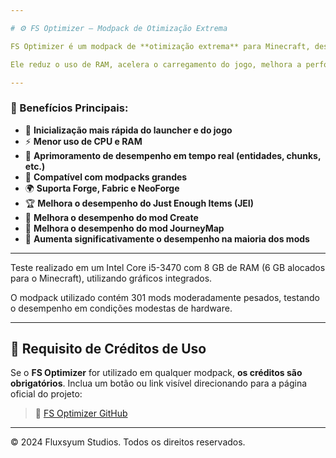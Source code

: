 ```yaml
---

# ⚙️ FS Optimizer – Modpack de Otimização Extrema

FS Optimizer é um modpack de **otimização extrema** para Minecraft, desenvolvido para **maximizar o desempenho** tanto no **cliente quanto no servidor**.

Ele reduz o uso de RAM, acelera o carregamento do jogo, melhora a performance do mundo e alivia a carga de modpacks pesados — **sem alterar os visuais ou a jogabilidade original**.

---
```


### 🔧 Benefícios Principais:
- 🚀 **Inicialização mais rápida do launcher e do jogo**
- ⚡ **Menor uso de CPU e RAM**
- 🛫 **Aprimoramento de desempenho em tempo real (entidades, chunks, etc.)**
- 🚛 **Compatível com modpacks grandes**
- 🌍 **Suporta Forge, Fabric e NeoForge**
- 🏆 **Melhora o desempenho do Just Enough Items (JEI)**
- 🧱 **Melhora o desempenho do mod Create**
- 🌄 **Melhora o desempenho do mod JourneyMap**
- 🥇 **Aumenta significativamente o desempenho na maioria dos mods**
---

Teste realizado em um Intel Core i5-3470 com 8 GB de RAM (6 GB alocados para o Minecraft), utilizando gráficos integrados.

O modpack utilizado contém 301 mods moderadamente pesados, testando o desempenho em condições modestas de hardware.

---

## 🚨 Requisito de Créditos de Uso

Se o **FS Optimizer** for utilizado em qualquer modpack, **os créditos são obrigatórios**.
Inclua um botão ou link visível direcionando para a página oficial do projeto:

> 🔗 [FS Optimizer GitHub](https://github.com/FluxsyumStudios/FS-Optimizer)

---

© 2024 Fluxsyum Studios. Todos os direitos reservados.
